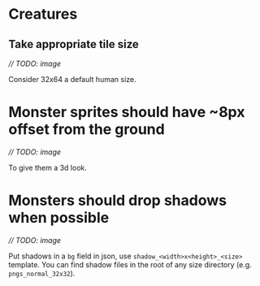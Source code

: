 # Creatures

## Take appropriate tile size

*// TODO: image*

Consider 32x64 a default human size.

# Monster sprites should have ~8px offset from the ground

*// TODO: image*

To give them a 3d look.

# Monsters should drop shadows when possible

*// TODO: image*

Put shadows in a `bg` field in json, use `shadow_<width>x<height>_<size>` template. You can find shadow files in the root of any size directory (e.g. `pngs_normal_32x32`).
